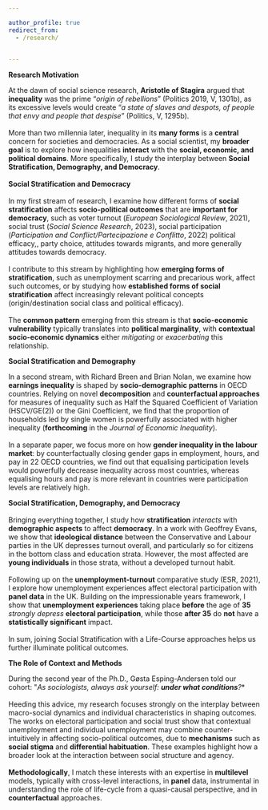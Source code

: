 ```yaml
---

author_profile: true
redirect_from: 
  - /research/
  

---
```

**Research Motivation**


At the dawn of social science research, **Aristotle of Stagira** argued that **inequality** was the prime “_origin of rebellions_” (Politics 2019, V, 1301b), as its excessive levels would create “_a state of slaves and despots, of people that envy and people that despise_” (Politics, V, 1295b). 
\
\
More than two millennia later, inequality in its **many forms** is a **central** concern for societies and democracies. As a social scientist, my **broader goal** is to explore how inequalities **interact** with the **social, economic, and political domains**. More specifically, I study the interplay between **Social Stratification, Demography, and Democracy**.
\
\
**Social Stratification and Democracy**
\
\
In my first stream of research, I examine how different forms of **social stratification** affects **socio-political outcomes** that are **important for democracy**, such as voter turnout (_European Sociological Review_, 2021), social trust (_Social Science Research_, 2023), social participation (_Participation and Conflict/Partecipazione e Conflitto_, 2022) political efficacy,, party choice, attitudes towards migrants, and more generally attitudes towards democracy.
\
\
I contribute to this stream by highlighting how **emerging forms of stratification**, such as unemployment scarring and precarious work, affect such outcomes, or by studying how **established forms of social stratification** affect increasingly relevant political concepts (origin/destination social class and political efficacy).
\
\
The **common pattern** emerging from this stream is that **socio-economic vulnerability** typically translates into **political marginality**, with **contextual socio-economic dynamics** either _mitigating_ or _exacerbating_ this relationship.

**Social Stratification and Demography**

In a second stream, with Richard Breen and Brian Nolan, we examine how **earnings inequality** is shaped by **socio-demographic patterns** in OECD countries. Relying on novel **decomposition** and **counterfactual approaches** for measures of inequality such as Half the Squared Coefficient of Variation (HSCV/GE(2)) or the Gini Coefficient, we find that the proportion of households led by single women is powerfully associated with higher inequality (**forthcoming** in the _Journal of Economic Inequality_). 
\
\
In a separate paper, we focus more on how **gender inequality in the labour market**: by counterfactually closing gender gaps in employment, hours, and pay in 22 OECD countries, we find out that equalising participation levels would powerfully decrease inequality across most countries, whereas equalising hours and pay is more relevant in countries were participation levels are relatively high.

**Social Stratification, Demography, and Democracy**
\
\
Bringing everything together, I study how **stratification** _interacts_ with **demographic aspects** to affect **democracy**. In a work with Geoffrey Evans, we show that **ideological distance** between the Conservative and Labour parties in the UK depresses turnout overall, and particularly so for citizens in the bottom class and education strata. However, the most affected are **young individuals** in those strata, without a developed turnout habit.
\
\
Following up on the **unemployment-turnout** comparative study (ESR, 2021), I explore how unemployment experiences affect electoral participation with **panel data** in the UK. Building on the impressionable years framework, I show that **unemployment experiences** taking place **before** the age of **35** _strongly depress_ **electoral participation**, while those **after 35** do **not** have a **statistically significant** impact.
\
\
In sum, joining Social Stratification with a Life-Course approaches helps us further illuminate political outcomes.

**The Role of Context and Methods**

During the second year of the Ph.D., Gøsta Esping-Andersen told our cohort: "_As sociologists, always ask yourself: **under what conditions**?_*
\
\
Heeding this advice, my research focuses strongly on the interplay between macro-social dynamics and individual characteristics in shaping outcomes. The works on electoral participation and social trust show that contextual unemployment and individual unemployment may combine counter-intuitively in affecting socio-political outcomes, due to **mechanisms** such as **social stigma** and **differential habituation**. These examples highlight how a broader look at the interaction between social structure and agency.
\
\
**Methodologically**, I match these interests with an expertise in **multilevel** models, typically with cross-level interactions, in **panel** data, instrumental in understanding the role of life-cycle from a quasi-causal perspective, and in **counterfactual** approaches.



